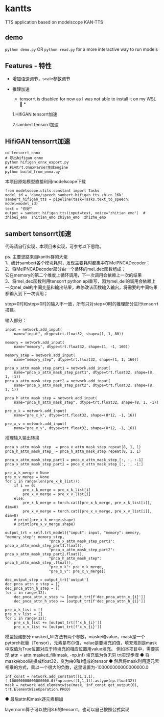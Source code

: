 # kantts
TTS application based on modelscope KAN-TTS

## demo
`python demo.py`
OR
`python read.py` for a more interactive way to run models
## Features - 特性
- 增加语速调节，scale参数调节
- 推理加速

  * tensorrt is disabled for now as I was not able to install it on my WSL 🤣 *
  
  1.HifiGAN tensorrt加速
  
  2.sambert tensorrt加速

## HifiGAN tensorrt加速
```
cd tensorrt_onnx
# 导出hifigan onnx
python hifigan_onnx_export.py 
# 利用trt.OnnxParser生成engine
python build_from_onnx.py
```
本项目原始模型直接利用modelscope下载
```
from modelscope.utils.constant import Tasks
model_id = 'damo/speech_sambert-hifigan_tts_zh-cn_16k'
sambert_hifigan_tts = pipeline(task=Tasks.text_to_speech, model=model_id)
text = "你好"
output = sambert_hifigan_tts(input=text, voice="zhitian_emo")  # zhibei_emo  zhitian_emo zhiyan_emo  zhizhe_emo
```

## sambert tensorrt加速
代码请自行实现，本项目未实现，可参考以下思路。

ps. 主要思路来自kantts群的大佬  
1、统计sambert各个模块耗时，发现主要耗时都集中在MelPNCADecoder；   
2、将MelPNCADecoder部分由一个循环的mel_dec函数组成；   
它在memory的第二个维度上循环调用，下一次调用会依赖上一次的结果  
3、将mel_dec函数利用tensorrt python api重写，因为mel_del的调用会依赖上一次mel_del的中间变量和输出结果，故修改该函数输入输出，将需要的中间结果都输入到下一次调用；   

step=0时和step>0时的输入不一致，所有只对step>0时的推理部分进行tensorrt搭建。

输入部分：
```
input = network.add_input(
    name="input", dtype=trt.float32, shape=(1, 1, 80))

memory = network.add_input(
    name="memory", dtype=trt.float32, shape=(1, -1, 160))

memory_step = network.add_input(
    name="memory_step", dtype=trt.float32, shape=(1, 1, 160))

pnca_x_attn_mask_step_part1 = network.add_input(
    name="pnca_x_attn_mask_step_part1", dtype=trt.float32, shape=(8, 1, -1))
pnca_x_attn_mask_step_part2 = network.add_input(
    name="pnca_x_attn_mask_step_part2", dtype=trt.float32, shape=(8, 1, 1))

pnca_h_attn_mask_step = network.add_input(
    name="pnca_h_attn_mask_step", dtype=trt.float32, shape=(8, 1, -1))

pre_x_k = network.add_input(
    name="pre_x_k", dtype=trt.float32, shape=(8*12, -1, 16))

pre_x_v = network.add_input(
    name="pre_x_v", dtype=trt.float32, shape=(8*12, -1, 16))
```

推理输入输出转换
```
pnca_x_attn_mask_step_ = pnca_x_attn_mask_step.repeat(8, 1, 1)
pnca_h_attn_mask_step_ = pnca_h_attn_mask_step.repeat(8, 1, 1)

pnca_x_attn_mask_step_part1 = pnca_x_attn_mask_step_[:, :, :-1]
pnca_x_attn_mask_step_part2 = pnca_x_attn_mask_step_[:, :, -1:]

pre_x_k_merge = None
pre_x_v_merge = None
for i in range(len(pre_x_k_list)):
    if i == 0:
        pre_x_k_merge = pre_x_k_list[i]
        pre_x_v_merge = pre_x_v_list[i]
    else:
        pre_x_k_merge = torch.cat([pre_x_k_merge, pre_x_k_list[i]], dim=0)
        pre_x_v_merge = torch.cat([pre_x_v_merge, pre_x_v_list[i]], dim=0)
    # print(pre_x_k_merge.shape)
    # print(pre_x_v_merge.shape)

output_trt = self.trt_model({"input": input, "memory": memory, "memory_step": memory_step,
                    "pnca_x_attn_mask_step_part1": pnca_x_attn_mask_step_part1.float(),
                    "pnca_x_attn_mask_step_part2": pnca_x_attn_mask_step_part2.float(),
                    "pnca_h_attn_mask_step": pnca_h_attn_mask_step_.float(),
                    "pre_x_k": pre_x_k_merge,
                    "pre_x_v": pre_x_v_merge})

dec_output_step = output_trt['output']
dec_pnca_attn_x_step = []
dec_pnca_attn_h_step = []
for i in range(12):
    dec_pnca_attn_x_step += [output_trt[f'dec_pnca_attn_x_{i}']]
    dec_pnca_attn_h_step += [output_trt[f'dec_pnca_attn_h_{i}']]

pre_x_k_list = []
pre_x_v_list = []
for i in range(12):
    pre_x_k_list += [output_trt[f'x_k_{i}']]
    pre_x_v_list += [output_trt[f'x_v_{i}']]
 ```

 模型搭建部分
 masked_fill方法有两个参数，maske和value，mask是一个pytorch张量（Tensor），元素是布尔值，value是要填充的值，填充规则是mask中取值为True位置对应于待填充的相应位置用value填充。
例如本项目中，需要实现 
attn = attn.masked_fill(mask, -np.inf)
填充值为负无穷
trt实现步骤
● 将mask由bool转换成float32，变为由0和1组成的tensor
● 然后将mask利用逐元素相乘的方式，乘以一个很大的负数，这里设置为-100000000000000000.0
 ```
inf_const = network.add_constant((1,1,1), (-100000000000000000.0)*np.ones((1,1,1)).astype(np.float32))
mask = network.add_elementwise(mask, inf_const.get_output(0), trt.ElementWiseOperation.PROD)
 ```
● 最后attn和mask逐元素相加

layernorm算子可以使用8.6的tensorrt，也可以自己按照公式实现
